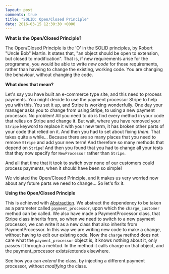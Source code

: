 ```yaml
---
layout: post
comments: true
title: "SOLID: Open/Closed Principle"
date: 2016-03-15 12:30:30 +0000
---
```


<strong> What is the Open/Closed Principle? </strong>
	
The Open/Closed Principle is the 'O' in the SOLID principles, by Robert "Uncle Bob" Martin. It states that, "an object should be open to extension, but closed to modification". That is, if new requirements arise for the programme, you would be able to write <i>new code</i> for those requirements, rather than haveing to change the existing, working code. You are changing the behaviour, without changing the code.

<strong> What does that mean? </strong>

Let's say you have built an e-commerce type site, and this need to process payments. You might decide to use the payment processor Stripe to help you with this. You set it up, and Stripe is working wonderfully. One day your manager asks you to change from using Stripe, to using a new payment processor. No problem! All you need to do is find every method in your code that relies on Stripe and change it. But wait, where you have removed your `Stripe` keyword to replace it with your new term, it has broken other parts of your code that relied on it. And then you had to set about fixing <i>them</i>. That takes quite a while... Because there are so many places that you need to remove `Stripe` and add your new term! And therefore so many methods that depend on `Stripe`! And then you found that you had to change all your tests that they now specify for `NewProcessor` rather than `Stripe`.

And all that time that it took to switch over none of our customers could process payments, when it should have been so simple!

We violated the Open/Closed Principle, and it makes us very worried now about any future parts we need to change... So let's fix it.

<strong> Using the Open/Closed Principle </strong>

This is achieved with [Abstraction][oop-principles-post]. We abstract the dependency to be taken as a parameter called `payment_processor`, upon which the `charge_customer` method can be called. We also have made a PaymentProcessor class, that Stripe class inherits from, so when we need to switch to a new payment processor, we can write it as a new class that also inherits from PaymentProcessor. In this way we are writing new code to make a change, without having to edit our existing code. Now the `charge` method does not care what the `payment_processor` object is, it knows nothing about it, only passes it through a mehtod. In the method it calls charge on that object, and the payment_processor exists/extends elsewhere.

See how you can <i>extend</i> the class, by injecting a different payment processor, without <i>modifying</i> the class.


[oop-principles-post]:http://daisymolving.github.io/2016/02/17/introduction-to-OOP.html
